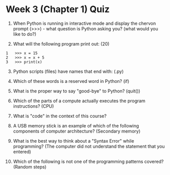 # Week 3 (Chapter 1) Quiz

1. When Python is running in interactive mode and display the chervon prompt (>>>) - what question is Python asking you? (what would you like to do?)

2. What will the following program print out: (20)
```
1   >>> x = 15
2   >>> x = x + 5
3   >>> print(x)
```

3. Python scripts (files) have names that end with: (.py)

4. Which of these words is a reserved word in Python? (if)

5. What is the proper way to say "good-bye" to Python? (quit())

6. Which of the parts of a compute actually executes the program instructions? 
(CPU)

7. What is "code" in the context of this course?

8. A USB memory stick is an example of which of the following components of computer architecture? 
(Secondary memory)

9. What is the best way to think about a "Syntax Error" while programming? 
(The computer did not understand the statement that you entered)

10. Which of the following is not one of the programming patterns covered? (Random steps)